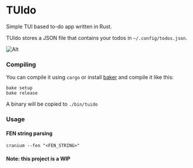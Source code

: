 # TUIdo

Simple TUI based to-do app written in Rust.

TUIdo stores a JSON file that contains your todos in `~/.config/todos.json`.

![Alt](https://media.discordapp.net/attachments/985433521084563486/997110251226681405/unknown.png)

### Compiling

You can compile it using `cargo` or install [baker](https://github.com/rv178/baker) and compile it like this:

```
bake setup
bake release
```

A binary will be copied to `./bin/tuido`

### Usage

#### FEN string parsing

```
cranium --fen "<FEN_STRING>"
```

#### Note: this project is a WIP
